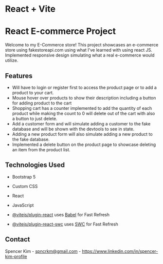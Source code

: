 # React + Vite

# React E-commerce Project

Welcome to my E-Commerce store! This project showcases an e-commerce store using fakestoreapi.com using what I've learned with using react JS. Implemented responsive design simulating what a real e-commerce would utilize. 

## Features

- Will have to login or register first to access the product page or to add a product to your cart.
- Mouse hover over products to show their description including a button for adding product to the cart
- Shopping cart has a counter implemented to add the quantity of each product while making the count to 0 will delete out of the cart with also a button to just delete.
- Add a customer form and will simulate adding a customer to the fake database and will be shown with the devtools to see in state.
- Adding a new product form will also simulate adding a new product to the fake database.
- Implemented a delete button on the product page to showcase deleting an item from the product list. 

## Technologies Used

- Bootstrap 5
- Custom CSS
- React
- JavaScript

- [@vitejs/plugin-react](https://github.com/vitejs/vite-plugin-react/blob/main/packages/plugin-react/README.md) uses [Babel](https://babeljs.io/) for Fast Refresh
- [@vitejs/plugin-react-swc](https://github.com/vitejs/vite-plugin-react-swc) uses [SWC](https://swc.rs/) for Fast Refresh


## Contact
Spencer Kim - spncrkm@gmail.com - https://www.linkedin.com/in/spencer-kim-profile